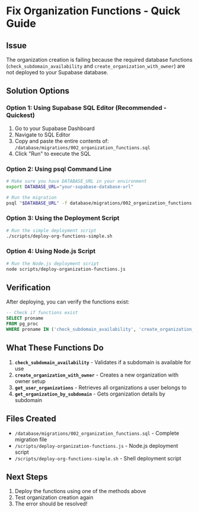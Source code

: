 # Fix Organization Functions - Quick Guide

## Issue
The organization creation is failing because the required database functions (`check_subdomain_availability` and `create_organization_with_owner`) are not deployed to your Supabase database.

## Solution Options

### Option 1: Using Supabase SQL Editor (Recommended - Quickest)

1. Go to your Supabase Dashboard
2. Navigate to SQL Editor
3. Copy and paste the entire contents of: `/database/migrations/002_organization_functions.sql`
4. Click "Run" to execute the SQL

### Option 2: Using psql Command Line

```bash
# Make sure you have DATABASE_URL in your environment
export DATABASE_URL="your-supabase-database-url"

# Run the migration
psql "$DATABASE_URL" -f database/migrations/002_organization_functions.sql
```

### Option 3: Using the Deployment Script

```bash
# Run the simple deployment script
./scripts/deploy-org-functions-simple.sh
```

### Option 4: Using Node.js Script

```bash
# Run the Node.js deployment script
node scripts/deploy-organization-functions.js
```

## Verification

After deploying, you can verify the functions exist:

```sql
-- Check if functions exist
SELECT proname 
FROM pg_proc 
WHERE proname IN ('check_subdomain_availability', 'create_organization_with_owner', 'get_user_organizations', 'get_organization_by_subdomain');
```

## What These Functions Do

1. **`check_subdomain_availability`** - Validates if a subdomain is available for use
2. **`create_organization_with_owner`** - Creates a new organization with owner setup
3. **`get_user_organizations`** - Retrieves all organizations a user belongs to
4. **`get_organization_by_subdomain`** - Gets organization details by subdomain

## Files Created

- `/database/migrations/002_organization_functions.sql` - Complete migration file
- `/scripts/deploy-organization-functions.js` - Node.js deployment script
- `/scripts/deploy-org-functions-simple.sh` - Shell deployment script

## Next Steps

1. Deploy the functions using one of the methods above
2. Test organization creation again
3. The error should be resolved!